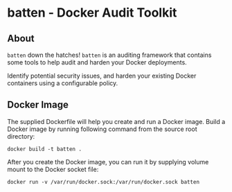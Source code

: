 # batten - Docker Audit Toolkit

## About

`batten` down the hatches!  `batten` is an auditing framework that
contains some tools to help audit and harden your Docker deployments.

Identify potential security issues, and harden your existing Docker 
containers using a configurable policy.

## Docker Image
The supplied Dockerfile will help you create and run a Docker image.
Build a Docker image by running following command from the source root directory:

```docker build -t batten .```

After you create the Docker image, you can run it by supplying volume mount to the Docker socket file:

```docker run -v /var/run/docker.sock:/var/run/docker.sock batten```


